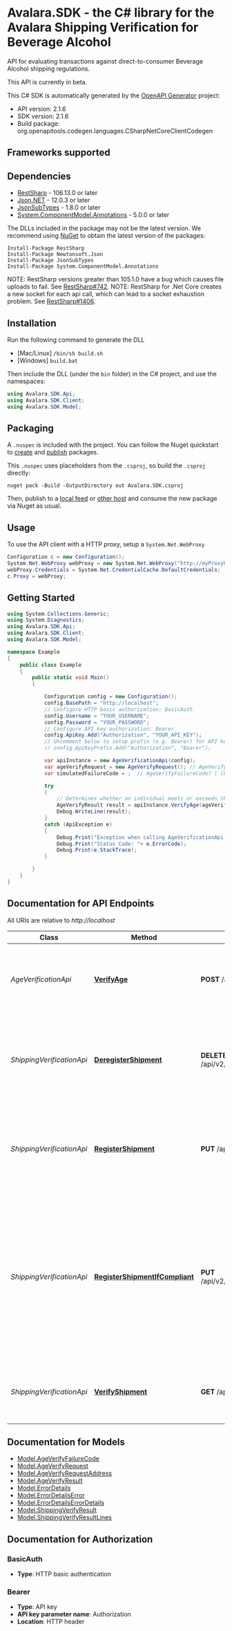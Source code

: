 # Avalara.SDK - the C# library for the Avalara Shipping Verification for Beverage Alcohol

API for evaluating transactions against direct-to-consumer Beverage Alcohol shipping regulations.

This API is currently in beta.


This C# SDK is automatically generated by the [OpenAPI Generator](https://openapi-generator.tech) project:

- API version: 2.1.6
- SDK version: 2.1.6
- Build package: org.openapitools.codegen.languages.CSharpNetCoreClientCodegen

<a name="frameworks-supported"></a>
## Frameworks supported

<a name="dependencies"></a>
## Dependencies

- [RestSharp](https://www.nuget.org/packages/RestSharp) - 106.13.0 or later
- [Json.NET](https://www.nuget.org/packages/Newtonsoft.Json/) - 12.0.3 or later
- [JsonSubTypes](https://www.nuget.org/packages/JsonSubTypes/) - 1.8.0 or later
- [System.ComponentModel.Annotations](https://www.nuget.org/packages/System.ComponentModel.Annotations) - 5.0.0 or later

The DLLs included in the package may not be the latest version. We recommend using [NuGet](https://docs.nuget.org/consume/installing-nuget) to obtain the latest version of the packages:
```
Install-Package RestSharp
Install-Package Newtonsoft.Json
Install-Package JsonSubTypes
Install-Package System.ComponentModel.Annotations
```

NOTE: RestSharp versions greater than 105.1.0 have a bug which causes file uploads to fail. See [RestSharp#742](https://github.com/restsharp/RestSharp/issues/742).
NOTE: RestSharp for .Net Core creates a new socket for each api call, which can lead to a socket exhaustion problem. See [RestSharp#1406](https://github.com/restsharp/RestSharp/issues/1406).

<a name="installation"></a>
## Installation
Run the following command to generate the DLL
- [Mac/Linux] `/bin/sh build.sh`
- [Windows] `build.bat`

Then include the DLL (under the `bin` folder) in the C# project, and use the namespaces:
```csharp
using Avalara.SDK.Api;
using Avalara.SDK.Client;
using Avalara.SDK.Model;
```
<a name="packaging"></a>
## Packaging

A `.nuspec` is included with the project. You can follow the Nuget quickstart to [create](https://docs.microsoft.com/en-us/nuget/quickstart/create-and-publish-a-package#create-the-package) and [publish](https://docs.microsoft.com/en-us/nuget/quickstart/create-and-publish-a-package#publish-the-package) packages.

This `.nuspec` uses placeholders from the `.csproj`, so build the `.csproj` directly:

```
nuget pack -Build -OutputDirectory out Avalara.SDK.csproj
```

Then, publish to a [local feed](https://docs.microsoft.com/en-us/nuget/hosting-packages/local-feeds) or [other host](https://docs.microsoft.com/en-us/nuget/hosting-packages/overview) and consume the new package via Nuget as usual.

<a name="usage"></a>
## Usage

To use the API client with a HTTP proxy, setup a `System.Net.WebProxy`
```csharp
Configuration c = new Configuration();
System.Net.WebProxy webProxy = new System.Net.WebProxy("http://myProxyUrl:80/");
webProxy.Credentials = System.Net.CredentialCache.DefaultCredentials;
c.Proxy = webProxy;
```

<a name="getting-started"></a>
## Getting Started

```csharp
using System.Collections.Generic;
using System.Diagnostics;
using Avalara.SDK.Api;
using Avalara.SDK.Client;
using Avalara.SDK.Model;

namespace Example
{
    public class Example
    {
        public static void Main()
        {

            Configuration config = new Configuration();
            config.BasePath = "http://localhost";
            // Configure HTTP basic authorization: BasicAuth
            config.Username = "YOUR_USERNAME";
            config.Password = "YOUR_PASSWORD";
            // Configure API key authorization: Bearer
            config.ApiKey.Add("Authorization", "YOUR_API_KEY");
            // Uncomment below to setup prefix (e.g. Bearer) for API key, if needed
            // config.ApiKeyPrefix.Add("Authorization", "Bearer");

            var apiInstance = new AgeVerificationApi(config);
            var ageVerifyRequest = new AgeVerifyRequest(); // AgeVerifyRequest | Information about the individual whose age is being verified.
            var simulatedFailureCode = ;  // AgeVerifyFailureCode? | (Optional) The failure code included in the simulated response of the endpoint. Note that this endpoint is only available in Sandbox for testing purposes. (optional) 

            try
            {
                // Determines whether an individual meets or exceeds the minimum legal drinking age.
                AgeVerifyResult result = apiInstance.VerifyAge(ageVerifyRequest, simulatedFailureCode);
                Debug.WriteLine(result);
            }
            catch (ApiException e)
            {
                Debug.Print("Exception when calling AgeVerificationApi.VerifyAge: " + e.Message );
                Debug.Print("Status Code: "+ e.ErrorCode);
                Debug.Print(e.StackTrace);
            }

        }
    }
}
```

<a name="documentation-for-api-endpoints"></a>
## Documentation for API Endpoints

All URIs are relative to *http://localhost*

Class | Method | HTTP request | Description
------------ | ------------- | ------------- | -------------
*AgeVerificationApi* | [**VerifyAge**](docs/AgeVerificationApi.md#verifyage) | **POST** /api/v2/ageverification/verify | Determines whether an individual meets or exceeds the minimum legal drinking age.
*ShippingVerificationApi* | [**DeregisterShipment**](docs/ShippingVerificationApi.md#deregistershipment) | **DELETE** /api/v2/companies/{companyCode}/transactions/{transactionCode}/shipment/registration | Removes the transaction from consideration when evaluating regulations that span multiple transactions.
*ShippingVerificationApi* | [**RegisterShipment**](docs/ShippingVerificationApi.md#registershipment) | **PUT** /api/v2/companies/{companyCode}/transactions/{transactionCode}/shipment/registration | Registers the transaction so that it may be included when evaluating regulations that span multiple transactions.
*ShippingVerificationApi* | [**RegisterShipmentIfCompliant**](docs/ShippingVerificationApi.md#registershipmentifcompliant) | **PUT** /api/v2/companies/{companyCode}/transactions/{transactionCode}/shipment/registerIfCompliant | Evaluates a transaction against a set of direct-to-consumer shipping regulations and, if compliant, registers the transaction so that it may be included when evaluating regulations that span multiple transactions.
*ShippingVerificationApi* | [**VerifyShipment**](docs/ShippingVerificationApi.md#verifyshipment) | **GET** /api/v2/companies/{companyCode}/transactions/{transactionCode}/shipment/verify | Evaluates a transaction against a set of direct-to-consumer shipping regulations.


<a name="documentation-for-models"></a>
## Documentation for Models

 - [Model.AgeVerifyFailureCode](docs/AgeVerifyFailureCode.md)
 - [Model.AgeVerifyRequest](docs/AgeVerifyRequest.md)
 - [Model.AgeVerifyRequestAddress](docs/AgeVerifyRequestAddress.md)
 - [Model.AgeVerifyResult](docs/AgeVerifyResult.md)
 - [Model.ErrorDetails](docs/ErrorDetails.md)
 - [Model.ErrorDetailsError](docs/ErrorDetailsError.md)
 - [Model.ErrorDetailsErrorDetails](docs/ErrorDetailsErrorDetails.md)
 - [Model.ShippingVerifyResult](docs/ShippingVerifyResult.md)
 - [Model.ShippingVerifyResultLines](docs/ShippingVerifyResultLines.md)


<a name="documentation-for-authorization"></a>
## Documentation for Authorization

<a name="BasicAuth"></a>
### BasicAuth

- **Type**: HTTP basic authentication

<a name="Bearer"></a>
### Bearer

- **Type**: API key
- **API key parameter name**: Authorization
- **Location**: HTTP header

